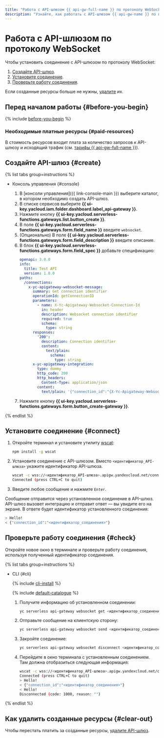 ```yaml
---
title: "Работа с API-шлюзом {{ api-gw-full-name }} по протоколу WebSocket"
description: "Узнайте, как работать с API-шлюзом {{ api-gw-name }} по протоколу WebSocket." 
---
```


# Работа с API-шлюзом по протоколу WebSocket

Чтобы установить соединение с API-шлюзом по протоколу WebSocket:

1. [Создайте API-шлюз](#create).
1. [Установите соединение](#connect).
1. [Проверьте работу соединения](#check).

Если созданные ресурсы больше не нужны, [удалите](#clear-out) их.

## Перед началом работы {#before-you-begin}

{% include [before-you-begin](../../_tutorials/_tutorials_includes/before-you-begin.md) %}

### Необходимые платные ресурсы {#paid-resources}

В стоимость ресурсов входит плата за количество запросов к API-шлюзу и исходящий трафик (см. [тарифы {{ api-gw-full-name }}](../pricing.md)).

## Создайте API-шлюз {#create}

{% list tabs group=instructions %}

- Консоль управления {#console}

    1. В [консоли управления]({{ link-console-main }}) выберите каталог, в котором необходимо создать API-шлюз.
    1. В списке сервисов выберите **{{ ui-key.yacloud.iam.folder.dashboard.label_api-gateway }}**.
    1. Нажмите кнопку **{{ ui-key.yacloud.serverless-functions.gateways.list.button_create }}**.
    1. В поле **{{ ui-key.yacloud.serverless-functions.gateways.form.field_name }}** введите `websocket`.
    1. (Опционально) В поле **{{ ui-key.yacloud.serverless-functions.gateways.form.field_description }}** введите описание.
    1. В блок **{{ ui-key.yacloud.serverless-functions.gateways.form.field_spec }}** добавьте спецификацию:
        ```yaml
        openapi: 3.0.0
        info:
          title: Test API
          version: 1.0.0
        paths:
          /connections:
            x-yc-apigateway-websocket-message:
              summary: Get connection identifier
              operationId: getConnectionID
              parameters:
                - name: X-Yc-Apigateway-Websocket-Connection-Id
                  in: header
                  description: Websocket connection identifier
                  required: true
                  schema:
                    type: string
              responses:
                '200':
                  description: Connection identifier
                  content:
                    text/plain:
                      schema:
                        type: string
              x-yc-apigateway-integration:
                type: dummy
                http_code: 200
                http_headers:
                  Content-Type: application/json
                content:
                  text/plain: '{"connection_id":"{X-Yc-Apigateway-Websocket-Connection-Id}"}'
        ```
    1. Нажмите кнопку **{{ ui-key.yacloud.serverless-functions.gateways.form.button_create-gateway }}**.

{% endlist %}

## Установите соединение {#connect}

1. Откройте терминал и установите утилиту [wscat](https://www.npmjs.com/package/wscat):
    ```bash
    npm install -g wscat
    ```
1. Установите соединение с API-шлюзом. Вместо `<идентификатор_API-шлюза>` укажите идентификатор API-шлюза.
    ```bash
    wscat -c wss://<идентификатор_API-шлюза>.apigw.yandexcloud.net/connections
    Connected (press CTRL+C to quit)
    ```
1. Введите любое сообщение и нажмите `Enter`.

Сообщение отправится через установленное соединение в API-шлюз. API-шлюз вызовет интеграцию и отправит ответ — вы увидите его на экране. В ответе будет идентификатор установленного соединения:
```bash
> Hello!
< {"connection_id":"<идентификатор_соединения>"}
```
## Проверьте работу соединения {#check}

Откройте новое окно в терминале и проверьте работу соединения, используя полученный идентификатор соединения.

{% list tabs group=instructions %}

- CLI {#cli}

    {% include [cli-install](../../_includes/cli-install.md) %}

    {% include [default-catalogue](../../_includes/default-catalogue.md) %}

    1. Получите информацию об установленном соединении:
        ```bash
        yc serverless api-gateway websocket get <идентификатор_соединения>
        ```
    1. Отправьте сообщение на клиентскую сторону:
        ```bash
        yc serverless api-gateway websocket send <идентификатор_соединения> --data Hello!
        ```
    1. Закройте соединение:
        ```bash
        yc serverless api-gateway websocket disconnect <идентификатор_соединения>
        ```
    1. Перейдите в окно терминала с установленным соединением. Там должна отобразиться следующая информация:
        ```bash
        wscat -c wss://<идентификатор_API-шлюза>.apigw.yandexcloud.net/connections
        Connected (press CTRL+C to quit)
        > Hello!
        < {"connection_id":"<идентификатор_соединения>"}
        < Hello!
        Disconnected (code: 1000, reason: "")
        ```

{% endlist %}

## Как удалить созданные ресурсы {#clear-out}

Чтобы перестать платить за созданные ресурсы, [удалите API-шлюз](../operations/api-gw-delete.md).
